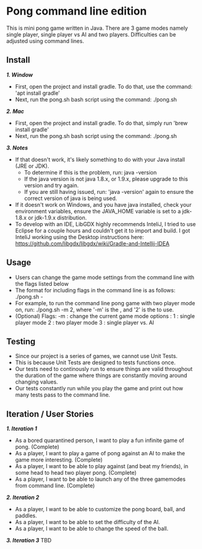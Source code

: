 # Pong command line edition
This is mini pong game written in Java. There are 3 game modes namely single player, single player vs AI and two players. Difficulties can be adjusted using command lines.

## Install
***1. Window***

- First, open the project and install gradle. To do that, use the command: 'apt install gradle'
- Next, run the pong.sh bash script using the command: ./pong.sh

***2. Mac***
- First, open the project and install gradle. To do that, simply run 'brew install gradle'
- Next, run the pong.sh bash script using the command: ./pong.sh

***3. Notes***
- If that doesn't work, it's likely something to do with your Java install (JRE or JDK).
    - To determine if this is the problem, run: java -version
    - If the java version is not java 1.8.x, or 1.9.x, please upgrade to this version and try again. 
    - If you are still having issued, run: 'java -version' again to ensure the correct version of java is being used.
- If it doesn't work on Windows, and you have java installed, check your environment variables, ensure the JAVA_HOME variable is set to a jdk-1.8.x or jdk-1.9.x distribution. 
- To develop with an IDE, LibGDX highly recommends InteliJ, I tried to use Eclipse for a couple hours and couldn't get it to import and build. I got InteliJ working using the Desktop instructions here: https://github.com/libgdx/libgdx/wiki/Gradle-and-Intellij-IDEA

## Usage 
- Users can change the game mode settings from the command line with the flags listed below 
- The format for including flags in the command line is as follows: ./pong.sh -<flag name> <flag value>
- For example, to run the command line pong game with two player mode on, run: ./pong.sh -m 2, where '-m' is the <flag name>, and '2' is the <flag value> to use. 
- (Optional) Flags: 
    -m <game mode> : change the current game mode
        <game mode> options : 
            1 : single player mode 
            2 : two player mode 
            3 : single player vs. AI 
            
## Testing
- Since our project is a series of games, we cannot use Unit Tests.
- This is because Unit Tests are designed to tests functions once.
- Our tests need to continously run to ensure things are valid throughout the duration of the game where things are constantly moving around changing values. 
- Our tests constantly run while you play the game and print out how many tests pass to the command line. 

## Iteration / User Stories
***1. Iteration 1***
- As a bored quarantined person, I want to play a fun infinite game of pong. (Complete)
- As a player, I want to play a game of pong against an AI to make the game more interesting. (Complete)
- As a player, I want to be able to play against (and beat my friends), in some head to head two player pong. (Complete)
- As a player, I want to be able to launch any of the three gamemodes from command line. (Complete)

***2. Iteration 2***
- As a player, I want to be able to customize the pong board, ball, and paddles.
- As a player, I want to be able to set the difficulty of the AI.
- As a player, I want to be able to change the speed of the ball.

***3. Iteration 3***
TBD
